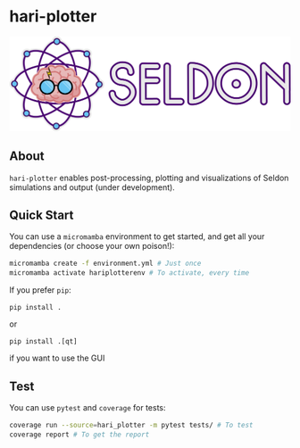 # hari-plotter

![Logo](res/logo_text.png)

## About

`hari-plotter` enables post-processing, plotting and visualizations of Seldon simulations and output (under development).

## Quick Start

You can use a `micromamba` environment to get started, and get all your dependencies (or choose your own poison!):

```bash
micromamba create -f environment.yml # Just once 
micromamba activate hariplotterenv # To activate, every time 
```

If you prefer `pip`:

```
pip install .
```

or

```
pip install .[qt]
```

if you want to use the GUI

## Test

You can use `pytest` and `coverage` for tests:

```bash
coverage run --source=hari_plotter -m pytest tests/ # To test
coverage report # To get the report
```
